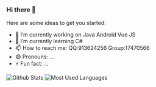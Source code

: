### Hi there 👋

Here are some ideas to get you started:

- 🔭 I’m currently working on Java Android Vue JS 
- 🌱 I’m currently learning C#
- 📫 How to reach me: QQ:913624256 Group:17470566
- 😄 Pronouns: ...
- ⚡ Fun fact: ...

![Github Stats](https://github-readme-stats.vercel.app/api?username=yzcheng90&show_icons=true&theme=dark&count_private=true)
![Most Used Languages](https://github-readme-stats.vercel.app/api/top-langs/?username=yzcheng90&theme=dark&layout=compact)

